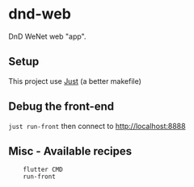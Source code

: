 # dnd-web

DnD WeNet web "app".

## Setup

This project use [Just](https://github.com/casey/just) (a better makefile)

## Debug the front-end

`just run-front` then connect to <http://localhost:8888>

## Misc - Available recipes

```
    flutter CMD
    run-front
```
